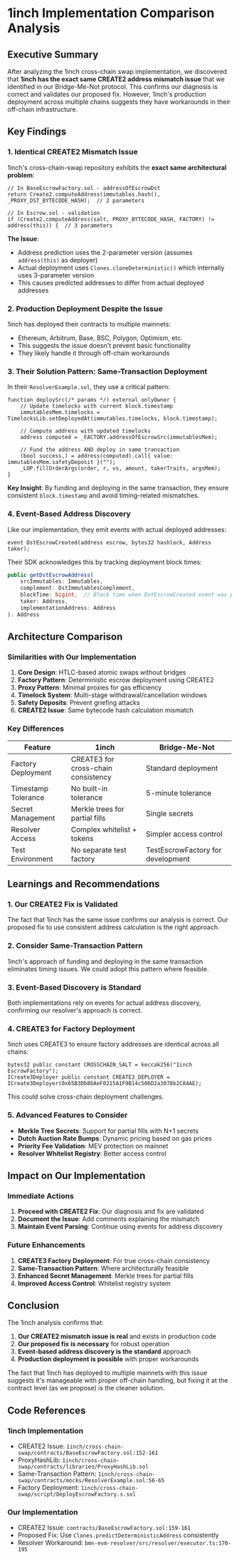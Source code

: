 # 1inch Implementation Comparison Analysis

## Executive Summary

After analyzing the 1inch cross-chain swap implementation, we discovered that **1inch has the exact same CREATE2 address mismatch issue** that we identified in our Bridge-Me-Not protocol. This confirms our diagnosis is correct and validates our proposed fix. However, 1inch's production deployment across multiple chains suggests they have workarounds in their off-chain infrastructure.

## Key Findings

### 1. **Identical CREATE2 Mismatch Issue**

1inch's cross-chain-swap repository exhibits the **exact same architectural problem**:

```solidity
// In BaseEscrowFactory.sol - addressOfEscrowDst
return Create2.computeAddress(immutables.hash(), _PROXY_DST_BYTECODE_HASH);  // 2 parameters

// In Escrow.sol - validation  
if (Create2.computeAddress(salt, PROXY_BYTECODE_HASH, FACTORY) != address(this)) {  // 3 parameters
```

**The Issue**: 
- Address prediction uses the 2-parameter version (assumes `address(this)` as deployer)
- Actual deployment uses `Clones.cloneDeterministic()` which internally uses 3-parameter version
- This causes predicted addresses to differ from actual deployed addresses

### 2. **Production Deployment Despite the Issue**

1inch has deployed their contracts to multiple mainnets:
- Ethereum, Arbitrum, Base, BSC, Polygon, Optimism, etc.
- This suggests the issue doesn't prevent basic functionality
- They likely handle it through off-chain workarounds

### 3. **Their Solution Pattern: Same-Transaction Deployment**

In their `ResolverExample.sol`, they use a critical pattern:

```solidity
function deploySrc(/* params */) external onlyOwner {
    // Update timelocks with current block.timestamp
    immutablesMem.timelocks = TimelocksLib.setDeployedAt(immutables.timelocks, block.timestamp);
    
    // Compute address with updated timelocks
    address computed = _FACTORY.addressOfEscrowSrc(immutablesMem);
    
    // Fund the address AND deploy in same transaction
    (bool success,) = address(computed).call{ value: immutablesMem.safetyDeposit }("");
    _LOP.fillOrderArgs(order, r, vs, amount, takerTraits, argsMem);
}
```

**Key Insight**: By funding and deploying in the same transaction, they ensure consistent `block.timestamp` and avoid timing-related mismatches.

### 4. **Event-Based Address Discovery**

Like our implementation, they emit events with actual deployed addresses:
```solidity
event DstEscrowCreated(address escrow, bytes32 hashlock, Address taker);
```

Their SDK acknowledges this by tracking deployment block times:
```typescript
public getDstEscrowAddress(
    srcImmutables: Immutables,
    complement: DstImmutablesComplement,
    blockTime: bigint,  // Block time when DstEscrowCreated event was produced
    taker: Address,
    implementationAddress: Address
): Address
```

## Architecture Comparison

### Similarities with Our Implementation

1. **Core Design**: HTLC-based atomic swaps without bridges
2. **Factory Pattern**: Deterministic escrow deployment using CREATE2
3. **Proxy Pattern**: Minimal proxies for gas efficiency
4. **Timelock System**: Multi-stage withdrawal/cancellation windows
5. **Safety Deposits**: Prevent griefing attacks
6. **CREATE2 Issue**: Same bytecode hash calculation mismatch

### Key Differences

| Feature | 1inch | Bridge-Me-Not |
|---------|-------|---------------|
| Factory Deployment | CREATE3 for cross-chain consistency | Standard deployment |
| Timestamp Tolerance | No built-in tolerance | 5-minute tolerance |
| Secret Management | Merkle trees for partial fills | Single secrets |
| Resolver Access | Complex whitelist + tokens | Simpler access control |
| Test Environment | No separate test factory | TestEscrowFactory for development |

## Learnings and Recommendations

### 1. **Our CREATE2 Fix is Validated**

The fact that 1inch has the same issue confirms our analysis is correct. Our proposed fix to use consistent address calculation is the right approach.

### 2. **Consider Same-Transaction Pattern**

1inch's approach of funding and deploying in the same transaction eliminates timing issues. We could adopt this pattern where feasible.

### 3. **Event-Based Discovery is Standard**

Both implementations rely on events for actual address discovery, confirming our resolver's approach is correct.

### 4. **CREATE3 for Factory Deployment**

1inch uses CREATE3 to ensure factory addresses are identical across all chains:
```solidity
bytes32 public constant CROSSCHAIN_SALT = keccak256("1inch EscrowFactory");
ICreate3Deployer public constant CREATE3_DEPLOYER = ICreate3Deployer(0x65B3Db8bAeF0215A1F9B14c506D2a3078b2C84AE);
```

This could solve cross-chain deployment challenges.

### 5. **Advanced Features to Consider**

- **Merkle Tree Secrets**: Support for partial fills with N+1 secrets
- **Dutch Auction Rate Bumps**: Dynamic pricing based on gas prices
- **Priority Fee Validation**: MEV protection on mainnet
- **Resolver Whitelist Registry**: Better access control

## Impact on Our Implementation

### Immediate Actions

1. **Proceed with CREATE2 Fix**: Our diagnosis and fix are validated
2. **Document the Issue**: Add comments explaining the mismatch
3. **Maintain Event Parsing**: Continue using events for address discovery

### Future Enhancements

1. **CREATE3 Factory Deployment**: For true cross-chain consistency
2. **Same-Transaction Pattern**: Where architecturally feasible
3. **Enhanced Secret Management**: Merkle trees for partial fills
4. **Improved Access Control**: Whitelist registry system

## Conclusion

The 1inch analysis confirms that:

1. **Our CREATE2 mismatch issue is real** and exists in production code
2. **Our proposed fix is necessary** for robust operation
3. **Event-based address discovery is the standard** approach
4. **Production deployment is possible** with proper workarounds

The fact that 1inch has deployed to multiple mainnets with this issue suggests it's manageable with proper off-chain handling, but fixing it at the contract level (as we propose) is the cleaner solution.

## Code References

### 1inch Implementation
- CREATE2 Issue: `1inch/cross-chain-swap/contracts/BaseEscrowFactory.sol:152-161`
- ProxyHashLib: `1inch/cross-chain-swap/contracts/libraries/ProxyHashLib.sol`
- Same-Transaction Pattern: `1inch/cross-chain-swap/contracts/mocks/ResolverExample.sol:56-65`
- Factory Deployment: `1inch/cross-chain-swap/script/DeployEscrowFactory.s.sol`

### Our Implementation
- CREATE2 Issue: `contracts/BaseEscrowFactory.sol:159-161`
- Proposed Fix: Use `Clones.predictDeterministicAddress` consistently
- Resolver Workaround: `bmn-evm-resolver/src/resolver/executor.ts:170-195`